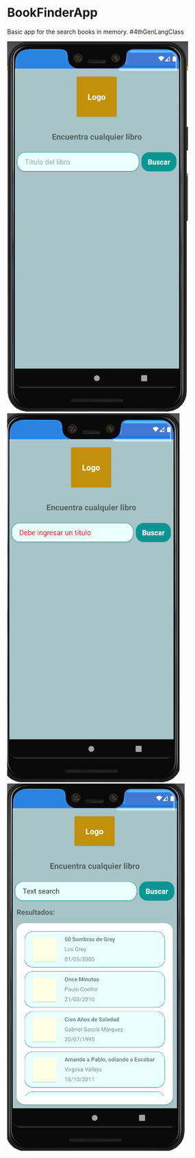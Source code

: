 # BookFinderApp
Basic app for the search books in memory. #4thGenLangClass

![](bookfinder01.png) ![](bookfinder02.png) ![](bookfinder03.png)
